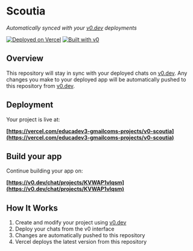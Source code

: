 # Scoutia

*Automatically synced with your [v0.dev](https://v0.dev) deployments*

[![Deployed on Vercel](https://img.shields.io/badge/Deployed%20on-Vercel-black?style=for-the-badge&logo=vercel)](https://vercel.com/educadev3-gmailcoms-projects/v0-scoutia)
[![Built with v0](https://img.shields.io/badge/Built%20with-v0.dev-black?style=for-the-badge)](https://v0.dev/chat/projects/KVWAP1vlqsm)

## Overview

This repository will stay in sync with your deployed chats on [v0.dev](https://v0.dev).
Any changes you make to your deployed app will be automatically pushed to this repository from [v0.dev](https://v0.dev).

## Deployment

Your project is live at:

**[https://vercel.com/educadev3-gmailcoms-projects/v0-scoutia](https://vercel.com/educadev3-gmailcoms-projects/v0-scoutia)**

## Build your app

Continue building your app on:

**[https://v0.dev/chat/projects/KVWAP1vlqsm](https://v0.dev/chat/projects/KVWAP1vlqsm)**

## How It Works

1. Create and modify your project using [v0.dev](https://v0.dev)
2. Deploy your chats from the v0 interface
3. Changes are automatically pushed to this repository
4. Vercel deploys the latest version from this repository